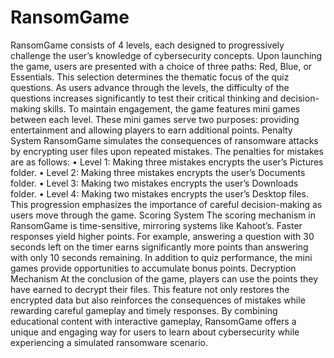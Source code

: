 # RansomGame
RansomGame consists of 4 levels, each designed to progressively challenge the user’s knowledge of cybersecurity concepts. Upon launching the game, users are presented with a choice of three paths: Red, Blue, or Essentials. This selection determines the thematic focus of the quiz questions. As users advance through the levels, the difficulty of the questions increases significantly to test their critical thinking and decision-making skills.
To maintain engagement, the game features mini games between each level. These mini games serve two purposes: providing entertainment and allowing players to earn additional points.
Penalty System
RansomGame simulates the consequences of ransomware attacks by encrypting user files upon repeated mistakes. The penalties for mistakes are as follows:
•	Level 1: Making three mistakes encrypts the user’s Pictures folder.
•	Level 2: Making three mistakes encrypts the user’s Documents folder.
•	Level 3: Making two mistakes encrypts the user’s Downloads folder.
•	Level 4: Making two mistakes encrypts the user’s Desktop files.
This progression emphasizes the importance of careful decision-making as users move through the game.
Scoring System
The scoring mechanism in RansomGame is time-sensitive, mirroring systems like Kahoot’s. Faster responses yield higher points. For example, answering a question with 30 seconds left on the timer earns significantly more points than answering with only 10 seconds remaining. In addition to quiz performance, the mini games provide opportunities to accumulate bonus points.
Decryption Mechanism
At the conclusion of the game, players can use the points they have earned to decrypt their files. This feature not only restores the encrypted data but also reinforces the consequences of mistakes while rewarding careful gameplay and timely responses.
By combining educational content with interactive gameplay, RansomGame offers a unique and engaging way for users to learn about cybersecurity while experiencing a simulated ransomware scenario.
